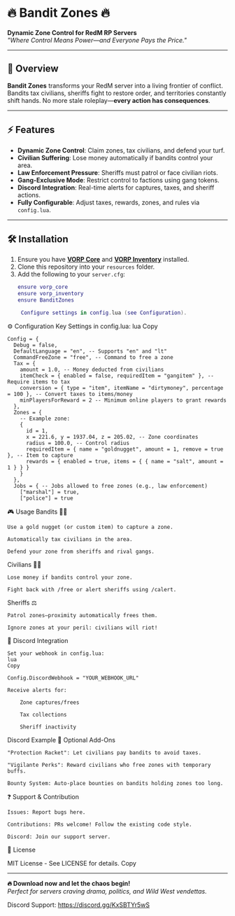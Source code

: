 # 🔥 Bandit Zones 🔥 
**Dynamic Zone Control for RedM RP Servers**  
*"Where Control Means Power—and Everyone Pays the Price."*

---

## 📜 Overview
**Bandit Zones** transforms your RedM server into a living frontier of conflict. Bandits tax civilians, sheriffs fight to restore order, and territories constantly shift hands. No more stale roleplay—**every action has consequences**.

---

## ⚡ Features
- **Dynamic Zone Control**: Claim zones, tax civilians, and defend your turf.
- **Civilian Suffering**: Lose money automatically if bandits control your area.
- **Law Enforcement Pressure**: Sheriffs must patrol or face civilian riots.
- **Gang-Exclusive Mode**: Restrict control to factions using gang tokens.
- **Discord Integration**: Real-time alerts for captures, taxes, and sheriff actions.
- **Fully Configurable**: Adjust taxes, rewards, zones, and rules via `config.lua`.

---

## 🛠️ Installation
1. Ensure you have **[VORP Core](https://github.com/VORPCORE/VORP-Core)** and **[VORP Inventory](https://github.com/VORPCORE/VORP-Inventory)** installed.
2. Clone this repository into your `resources` folder.
3. Add the following to your `server.cfg`:
   ```lua
   ensure vorp_core
   ensure vorp_inventory
   ensure BanditZones

    Configure settings in config.lua (see Configuration).

⚙️ Configuration
Key Settings in config.lua:
lua
Copy


```
Config = {
  Debug = false,
  DefaultLanguage = "en", -- Supports "en" and "lt"
  CommandFreeZone = "free", -- Command to free a zone
  Tax = {
    amount = 1.0, -- Money deducted from civilians
    itemCheck = { enabled = false, requiredItem = "gangitem" }, -- Require items to tax
    conversion = { type = "item", itemName = "dirtymoney", percentage = 100 }, -- Convert taxes to items/money
    minPlayersForReward = 2 -- Minimum online players to grant rewards
  },
  Zones = {
    -- Example zone:
    {
      id = 1,
      x = 221.6, y = 1937.04, z = 205.02, -- Zone coordinates
      radius = 100.0, -- Control radius
      requiredItem = { name = "goldnugget", amount = 1, remove = true }, -- Item to capture
      rewards = { enabled = true, items = { { name = "salt", amount = 1 } } }
    }
  },
  Jobs = { -- Jobs allowed to free zones (e.g., law enforcement)
    ["marshal"] = true,
    ["police"] = true

```    

🎮 Usage
Bandits 🏴‍☠️

    Use a gold nugget (or custom item) to capture a zone.

    Automatically tax civilians in the area.

    Defend your zone from sheriffs and rival gangs.

Civilians 👨🌾

    Lose money if bandits control your zone.

    Fight back with /free or alert sheriffs using /calert.

Sheriffs ⚖️

    Patrol zones—proximity automatically frees them.

    Ignore zones at your peril: civilians will riot!

💬 Discord Integration

    Set your webhook in config.lua:
    lua
    Copy

    Config.DiscordWebhook = "YOUR_WEBHOOK_URL"

    Receive alerts for:

        Zone captures/frees

        Tax collections

        Sheriff inactivity

Discord Example
🚀 Optional Add-Ons

    "Protection Racket": Let civilians pay bandits to avoid taxes.

    "Vigilante Perks": Reward civilians who free zones with temporary buffs.

    Bounty System: Auto-place bounties on bandits holding zones too long.

❓ Support & Contribution

    Issues: Report bugs here.

    Contributions: PRs welcome! Follow the existing code style.

    Discord: Join our support server.

📄 License

MIT License - See LICENSE for details.
Copy


---

**🔥 Download now and let the chaos begin!**  
*Perfect for servers craving drama, politics, and Wild West vendettas.*

Discord Support: 
https://discord.gg/KxSBTYr5wS

